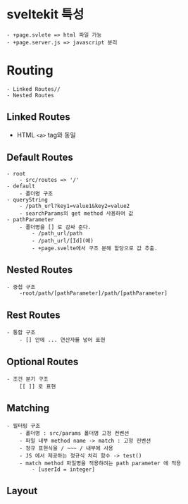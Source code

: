 # sveltekit 특성
    - +page.svlete => html 파일 가능
    - +page.server.js => javascript 분리

# Routing

    - Linked Routes//
    - Nested Routes

## Linked Routes
    
- HTML `<a>` tag와 동일

## Default Routes

    - root
        - src/routes => '/'
    - default
        - 폴더명 구조
    - queryString
        - /path_url?key1=value1&key2=value2
        - searchParams의 get method 사용하여 값
    - pathParameter
        - 폴더명을 [] 로 감싸 준다.
            - /path_url/path
            - /path_url/[Id](예)
            - +page.svelte에서 구조 분해 할당으로 값 추출.

## Nested Routes

    - 중첩 구조
        -root/path/[pathParameter]/path/[pathParameter]

## Rest Routes

    - 통합 구조
        - [] 안에 ... 연산자를 넣어 표현

## Optional Routes

    - 조건 분기 구조
        [[ ]] 로 표현

## Matching

    - 필터링 구조
        - 폴더명 : src/params 폴더명 고정 컨벤션
        - 파일 내부 method name -> match : 고정 컨벤션
        - 정규 표현식을 / ~~~ / 내부에 사용
        - JS 에서 제공하는 정규식 처리 함수 -> test()
        - match method 파일명을 적용하려는 path parameter 에 적용
            - [userId = integer]

## Layout